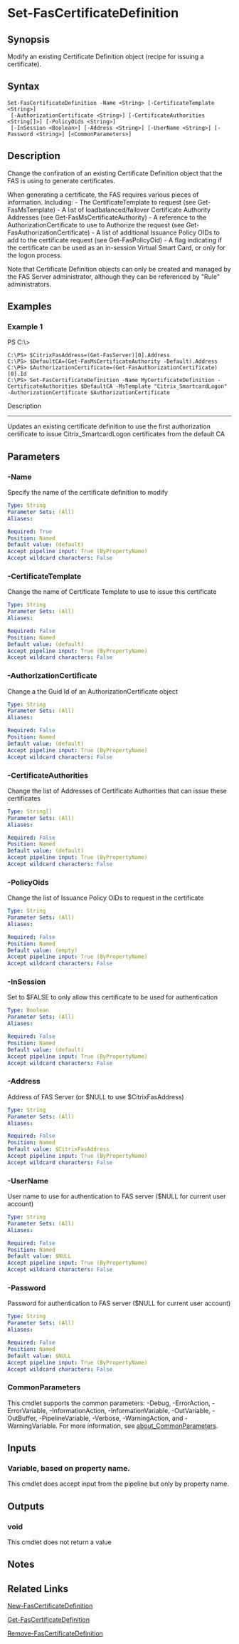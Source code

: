 # Set-FasCertificateDefinition

## Synopsis
Modify an existing Certificate Definition object (recipe for issuing a certificate).

## Syntax

```
Set-FasCertificateDefinition -Name <String> [-CertificateTemplate <String>]
 [-AuthorizationCertificate <String>] [-CertificateAuthorities <String[]>] [-PolicyOids <String>]
 [-InSession <Boolean>] [-Address <String>] [-UserName <String>] [-Password <String>] [<CommonParameters>]
```

## Description
Change the confiration of an existing Certificate Definition object that the FAS is using to generate certificates.

When generating a certificate, the FAS requires various pieces of information. 
Including:
    - The CertificateTemplate to request (see Get-FasMsTemplate)
    - A list of loadbalanced/failover Certificate Authority Addresses (see Get-FasMsCertificateAuthority)
    - A reference to the AuthorizationCertificate to use to Authorize the request (see Get-FasAuthorizationCertificate)
    - A list of additional Issuance Policy OIDs to add to the certificate request (see Get-FasPolicyOid)
    - A flag indicating if the certificate can be used as an in-session Virtual Smart Card, or only for the logon process.

Note that Certificate Definition objects can only be created and managed by the FAS Server administrator, although they can be referenced by "Rule" administrators.

## Examples

### Example 1
PS C:\\\>

```
C:\PS> $CitrixFasAddress=(Get-FasServer)[0].Address
C:\PS> $DefaultCA=(Get-FasMsCertificateAuthority -Default).Address
C:\PS> $AuthorizationCertificate=(Get-FasAuthorizationCertificate)[0].Id
C:\PS> Set-FasCertificateDefinition -Name MyCertificateDefinition -CertificateAuthorities $DefaultCA -MsTemplate "Citrix_SmartcardLogon" -AuthorizationCertificate $AuthorizationCertificate
```

Description

-----------

Updates an existing certificate definition to use the first authorization certificate to issue Citrix_SmartcardLogon certificates from the default CA

## Parameters

### -Name
Specify the name of the certificate definition to modify

```yaml
Type: String
Parameter Sets: (All)
Aliases:

Required: True
Position: Named
Default value: (default)
Accept pipeline input: True (ByPropertyName)
Accept wildcard characters: False
```

### -CertificateTemplate
Change the name of Certificate Template to use to issue this certificate

```yaml
Type: String
Parameter Sets: (All)
Aliases:

Required: False
Position: Named
Default value: (default)
Accept pipeline input: True (ByPropertyName)
Accept wildcard characters: False
```

### -AuthorizationCertificate
Change a the Guid Id of an AuthorizationCertificate object

```yaml
Type: String
Parameter Sets: (All)
Aliases:

Required: False
Position: Named
Default value: (default)
Accept pipeline input: True (ByPropertyName)
Accept wildcard characters: False
```

### -CertificateAuthorities
Change the list of Addresses of Certificate Authorities that can issue these certificates

```yaml
Type: String[]
Parameter Sets: (All)
Aliases:

Required: False
Position: Named
Default value: (default)
Accept pipeline input: True (ByPropertyName)
Accept wildcard characters: False
```

### -PolicyOids
Change the list of Issuance Policy OIDs to request in the certificate

```yaml
Type: String
Parameter Sets: (All)
Aliases:

Required: False
Position: Named
Default value: (empty)
Accept pipeline input: True (ByPropertyName)
Accept wildcard characters: False
```

### -InSession
Set to $FALSE to only allow this certificate to be used for authentication

```yaml
Type: Boolean
Parameter Sets: (All)
Aliases:

Required: False
Position: Named
Default value: (default)
Accept pipeline input: True (ByPropertyName)
Accept wildcard characters: False
```

### -Address
Address of FAS Server (or $NULL to use $CitrixFasAddress)

```yaml
Type: String
Parameter Sets: (All)
Aliases:

Required: False
Position: Named
Default value: $CitrixFasAddress
Accept pipeline input: True (ByPropertyName)
Accept wildcard characters: False
```

### -UserName
User name to use for authentication to FAS server ($NULL for current user account)

```yaml
Type: String
Parameter Sets: (All)
Aliases:

Required: False
Position: Named
Default value: $NULL
Accept pipeline input: True (ByPropertyName)
Accept wildcard characters: False
```

### -Password
Password for authentication to FAS server ($NULL for current user account)

```yaml
Type: String
Parameter Sets: (All)
Aliases:

Required: False
Position: Named
Default value: $NULL
Accept pipeline input: True (ByPropertyName)
Accept wildcard characters: False
```

### CommonParameters
This cmdlet supports the common parameters: -Debug, -ErrorAction, -ErrorVariable, -InformationAction, -InformationVariable, -OutVariable, -OutBuffer, -PipelineVariable, -Verbose, -WarningAction, and -WarningVariable. For more information, see [about_CommonParameters](http://go.microsoft.com/fwlink/?LinkID=113216).

## Inputs

### Variable, based on property name.
This cmdlet does accept input from the pipeline but only by property name.

## Outputs

### void
This cmdlet does not return a value

## Notes

## Related Links

[New-FasCertificateDefinition]()

[Get-FasCertificateDefinition]()

[Remove-FasCertificateDefinition]()


